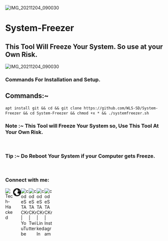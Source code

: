 ![IMG_20211204_090030](https://user-images.githubusercontent.com/77196153/144695011-7ea46ddf-48fa-4d63-8588-c927cd8ed03d.png)

# System-Freezer
## This Tool Will Freeze Your System. So use at your Own Risk.
![IMG_20211204_090030](https://user-images.githubusercontent.com/77196153/144695011-7ea46ddf-48fa-4d63-8588-c927cd8ed03d.png)


### Commands For Installation and Setup.

## Commands:~
```
apt install git && cd && git clone https://github.com/WLS-SD/System-Freezer && cd System-Freezer && chmod +x * && ./systemfreezer.sh
```


### Note :~ This Tool will Freeze Your System so,  Use This Tool At Your Own Risk.
<br />

### Tip :~ Do Reboot Your System if your Computer gets Freeze.


<br />

### Connect with me:

[<img align="left" alt="Tech-Hacked" width="25px" src="https://cdn.jsdelivr.net/npm/simple-icons@v3/icons/facebook.svg" />][facebook]
[<img align="left" alt="codeSTACKr.com" width="25px" src="https://raw.githubusercontent.com/iconic/open-iconic/master/svg/globe.svg" />][website]
[<img align="left" alt="codeSTACKr | YouTube" width="25px" src="https://cdn.jsdelivr.net/npm/simple-icons@v3/icons/youtube.svg" />][youtube]
[<img align="left" alt="codeSTACKr | Twitter" width="25px" src="https://cdn.jsdelivr.net/npm/simple-icons@v3/icons/twitter.svg" />][twitter]
[<img align="left" alt="codeSTACKr | LinkedIn" width="25px" src="https://cdn.jsdelivr.net/npm/simple-icons@v3/icons/linkedin.svg" />][linkedin]
[<img align="left" alt="codeSTACKr | Instagram" width="25px" src="https://cdn.jsdelivr.net/npm/simple-icons@v3/icons/instagram.svg" />][instagram]

<br />


[facebook]: https://www.facebook.com/TechHackked/
[website]: https://youtube.com/channel/UCTR-KwZpKudLiQKoUOPDPDg
[twitter]: https://youtube.com/channel/UCTR-KwZpKudLiQKoUOPDPDg
[youtube]: https://youtube.com/channel/UCTR-KwZpKudLiQKoUOPDPDg
[instagram]: https://instagram.com/shaswot.prog.dev.nceh.cse.chfi
[linkedin]: https://www.linkedin.com/in/shaswot-dhungana-949221204

